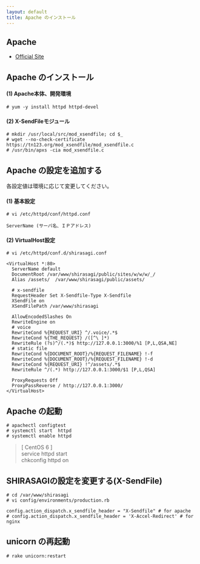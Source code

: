 ```yaml
---
layout: default
title: Apache のインストール
---
```


## Apache

- [Official Site](https://www.apache.org/)

## Apache のインストール

#### (1) Apache本体、開発環境

~~~
# yum -y install httpd httpd-devel
~~~

#### (2) X-SendFileモジュール

~~~
# mkdir /usr/local/src/mod_xsendfile; cd $_
# wget --no-check-certificate https://tn123.org/mod_xsendfile/mod_xsendfile.c
# /usr/bin/apxs -cia mod_xsendfile.c
~~~

## Apache の設定を追加する

各設定値は環境に応じて変更してください。

#### (1) 基本設定

~~~
# vi /etc/httpd/conf/httpd.conf
~~~

~~~
ServerName (サーバ名、ＩＰアドレス)
~~~

#### (2) VirtualHost設定

~~~
# vi /etc/httpd/conf.d/shirasagi.conf
~~~

~~~
<VirtualHost *:80>
  ServerName default
  DocumentRoot /var/www/shirasagi/public/sites/w/w/w/_/
  Alias /assets/  /var/www/shirasagi/public/assets/

  # x-sendfile
  RequestHeader Set X-Sendfile-Type X-Sendfile
  XSendFile on
  XSendFilePath /var/www/shirasagi

  AllowEncodedSlashes On
  RewriteEngine on
  # voice
  RewriteCond %{REQUEST_URI} ^/.voice/.*$
  RewriteCond %{THE_REQUEST} /([^\ ]*)
  RewriteRule (?s)^/(.*)$ http://127.0.0.1:3000/%1 [P,L,QSA,NE]
  # static file
  RewriteCond %{DOCUMENT_ROOT}/%{REQUEST_FILENAME} !-f
  RewriteCond %{DOCUMENT_ROOT}/%{REQUEST_FILENAME} !-d
  RewriteCond %{REQUEST_URI} !^/assets/.*$
  RewriteRule ^/(.*) http://127.0.0.1:3000/$1 [P,L,QSA]

  ProxyRequests Off
  ProxyPassReverse / http://127.0.0.1:3000/
</VirtualHost>
~~~

## Apache の起動

~~~
# apachectl configtest
# systemctl start  httpd
# systemctl enable httpd
~~~

> [ CentOS 6 ] <br />
> service httpd start <br />
> chkconfig httpd on <br />

## SHIRASAGIの設定を変更する(X-SendFile)

~~~
# cd /var/www/shirasagi
# vi config/environments/production.rb
~~~

~~~
config.action_dispatch.x_sendfile_header = "X-Sendfile" # for apache
# config.action_dispatch.x_sendfile_header = 'X-Accel-Redirect' # for nginx
~~~

## unicorn の再起動

~~~
# rake unicorn:restart
~~~

